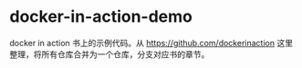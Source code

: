 # docker-in-action-demo

docker in action 书上的示例代码。从 https://github.com/dockerinaction 这里整理，将所有仓库合并为一个仓库，分支对应书的章节。
